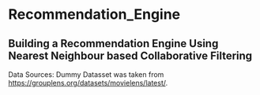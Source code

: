 # Recommendation_Engine

## Building a Recommendation Engine Using Nearest Neighbour based Collaborative Filtering

Data Sources:
Dummy Datasset was taken from https://grouplens.org/datasets/movielens/latest/.
